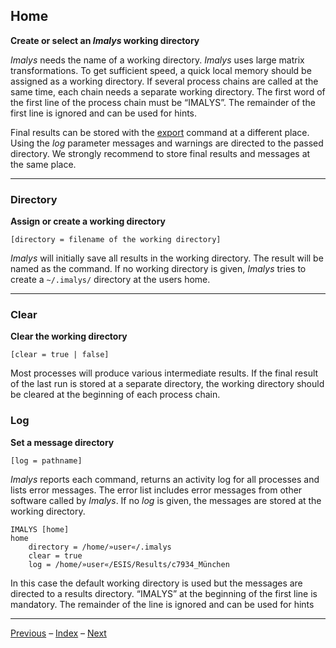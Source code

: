## Home

**Create or select an *Imalys* working directory**

*Imalys* needs the name of a working directory. *Imalys* uses large matrix transformations. To get sufficient speed, a quick local memory should be assigned as a working directory. If several process chains are called at the same time, each chain needs a separate working directory. The first word of the first line of the process chain must be “IMALYS”. The remainder of the first line is ignored and can be used for hints.

Final results can be stored with the [export](11_Export.md) command at a different place. Using the *log* parameter messages and warnings are directed to the passed directory. We strongly recommend to store final results and messages at the same place. 

------

### Directory

**Assign or create a working directory**

`[directory = filename of the working directory]`

*Imalys* will initially save all results in the working directory. The result will be named as the command. If no working directory is given, *Imalys* tries to create a `~/.imalys/` directory at the users home.

------

### Clear

**Clear the working directory**

`[clear = true | false]`

Most processes will produce various intermediate results. If the final result of the last run is stored at a separate directory, the working directory should be cleared at the beginning of each process chain.

### Log

**Set a message directory**

`[log = pathname]`

*Imalys* reports each command, returns an activity log for all processes and lists error messages. The error list includes error messages from other software called by *Imalys*. If no *log* is given, the messages are stored at the working directory.

```
IMALYS [home]
home
	directory = /home/»user«/.imalys
	clear = true
	log = /home/»user«/ESIS/Results/c7934_München
```

In this case the default working directory is used but the messages are directed to a results directory. “IMALYS” at the beginning of the first line is mandatory. The remainder of the line is ignored and can be used for hints

------

[Previous](0_Execute.md)	–	[Index](Index.md)	–	[Next](1_Home.md)
